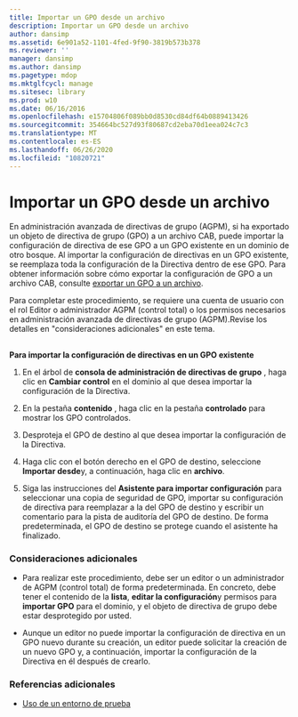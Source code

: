 ```yaml
---
title: Importar un GPO desde un archivo
description: Importar un GPO desde un archivo
author: dansimp
ms.assetid: 6e901a52-1101-4fed-9f90-3819b573b378
ms.reviewer: ''
manager: dansimp
ms.author: dansimp
ms.pagetype: mdop
ms.mktglfcycl: manage
ms.sitesec: library
ms.prod: w10
ms.date: 06/16/2016
ms.openlocfilehash: e15704806f089bb0d8530cd84df64b0889413426
ms.sourcegitcommit: 354664bc527d93f80687cd2eba70d1eea024c7c3
ms.translationtype: MT
ms.contentlocale: es-ES
ms.lasthandoff: 06/26/2020
ms.locfileid: "10820721"
---
```

# Importar un GPO desde un archivo


En administración avanzada de directivas de grupo (AGPM), si ha exportado un objeto de directiva de grupo (GPO) a un archivo CAB, puede importar la configuración de directiva de ese GPO a un GPO existente en un dominio de otro bosque. Al importar la configuración de directivas en un GPO existente, se reemplaza toda la configuración de la Directiva dentro de ese GPO. Para obtener información sobre cómo exportar la configuración de GPO a un archivo CAB, consulte [exportar un GPO a un archivo](export-a-gpo-to-a-file.md).

Para completar este procedimiento, se requiere una cuenta de usuario con el rol Editor o administrador AGPM (control total) o los permisos necesarios en administración avanzada de directivas de grupo (AGPM).Revise los detalles en "consideraciones adicionales" en este tema.

## <a href="" id="bkmk-existing"></a>


**Para importar la configuración de directivas en un GPO existente**

1.  En el árbol de **consola de administración de directivas de grupo** , haga clic en **Cambiar control** en el dominio al que desea importar la configuración de la Directiva.

2.  En la pestaña **contenido** , haga clic en la pestaña **controlado** para mostrar los GPO controlados.

3.  Desproteja el GPO de destino al que desea importar la configuración de la Directiva.

4.  Haga clic con el botón derecho en el GPO de destino, seleccione **Importar desde**y, a continuación, haga clic en **archivo**.

5.  Siga las instrucciones del **Asistente para importar configuración** para seleccionar una copia de seguridad de GPO, importar su configuración de directiva para reemplazar a la del GPO de destino y escribir un comentario para la pista de auditoría del GPO de destino. De forma predeterminada, el GPO de destino se protege cuando el asistente ha finalizado.

### Consideraciones adicionales

-   Para realizar este procedimiento, debe ser un editor o un administrador de AGPM (control total) de forma predeterminada. En concreto, debe tener el contenido de la **lista**, **editar la configuración**y permisos para **importar GPO** para el dominio, y el objeto de directiva de grupo debe estar desprotegido por usted.

-   Aunque un editor no puede importar la configuración de directiva en un GPO nuevo durante su creación, un editor puede solicitar la creación de un nuevo GPO y, a continuación, importar la configuración de la Directiva en él después de crearlo.

### Referencias adicionales

-   [Uso de un entorno de prueba](using-a-test-environment.md)

 

 





